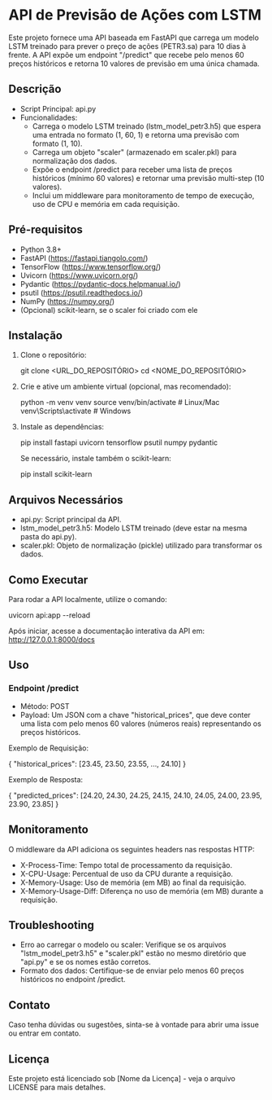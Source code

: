 # API de Previsão de Ações com LSTM

Este projeto fornece uma API baseada em FastAPI que carrega um modelo LSTM treinado para prever o preço de ações (PETR3.sa) para 10 dias à frente. A API expõe um endpoint "/predict" que recebe pelo menos 60 preços históricos e retorna 10 valores de previsão em uma única chamada.

## Descrição

- Script Principal: api.py
- Funcionalidades:
  - Carrega o modelo LSTM treinado (lstm_model_petr3.h5) que espera uma entrada no formato (1, 60, 1) e retorna uma previsão com formato (1, 10).
  - Carrega um objeto "scaler" (armazenado em scaler.pkl) para normalização dos dados.
  - Expõe o endpoint /predict para receber uma lista de preços históricos (mínimo 60 valores) e retornar uma previsão multi-step (10 valores).
  - Inclui um middleware para monitoramento de tempo de execução, uso de CPU e memória em cada requisição.

## Pré-requisitos

- Python 3.8+
- FastAPI (https://fastapi.tiangolo.com/)
- TensorFlow (https://www.tensorflow.org/)
- Uvicorn (https://www.uvicorn.org/)
- Pydantic (https://pydantic-docs.helpmanual.io/)
- psutil (https://psutil.readthedocs.io/)
- NumPy (https://numpy.org/)
- (Opcional) scikit-learn, se o scaler foi criado com ele

## Instalação

1. Clone o repositório:

   git clone <URL_DO_REPOSITÓRIO>
   cd <NOME_DO_REPOSITÓRIO>

2. Crie e ative um ambiente virtual (opcional, mas recomendado):

   python -m venv venv
   source venv/bin/activate   # Linux/Mac
   venv\Scripts\activate      # Windows

3. Instale as dependências:

   pip install fastapi uvicorn tensorflow psutil numpy pydantic

   Se necessário, instale também o scikit-learn:

   pip install scikit-learn

## Arquivos Necessários

- api.py: Script principal da API.
- lstm_model_petr3.h5: Modelo LSTM treinado (deve estar na mesma pasta do api.py).
- scaler.pkl: Objeto de normalização (pickle) utilizado para transformar os dados.

## Como Executar

Para rodar a API localmente, utilize o comando:

   uvicorn api:app --reload

Após iniciar, acesse a documentação interativa da API em:
http://127.0.0.1:8000/docs

## Uso

### Endpoint /predict

- Método: POST
- Payload: Um JSON com a chave "historical_prices", que deve conter uma lista com pelo menos 60 valores (números reais) representando os preços históricos.

Exemplo de Requisição:

{
  "historical_prices": [23.45, 23.50, 23.55, ..., 24.10]
}

Exemplo de Resposta:

{
  "predicted_prices": [24.20, 24.30, 24.25, 24.15, 24.10, 24.05, 24.00, 23.95, 23.90, 23.85]
}

## Monitoramento

O middleware da API adiciona os seguintes headers nas respostas HTTP:

- X-Process-Time: Tempo total de processamento da requisição.
- X-CPU-Usage: Percentual de uso da CPU durante a requisição.
- X-Memory-Usage: Uso de memória (em MB) ao final da requisição.
- X-Memory-Usage-Diff: Diferença no uso de memória (em MB) durante a requisição.

## Troubleshooting

- Erro ao carregar o modelo ou scaler: Verifique se os arquivos "lstm_model_petr3.h5" e "scaler.pkl" estão no mesmo diretório que "api.py" e se os nomes estão corretos.
- Formato dos dados: Certifique-se de enviar pelo menos 60 preços históricos no endpoint /predict.

## Contato

Caso tenha dúvidas ou sugestões, sinta-se à vontade para abrir uma issue ou entrar em contato.

## Licença

Este projeto está licenciado sob [Nome da Licença] - veja o arquivo LICENSE para mais detalhes.
